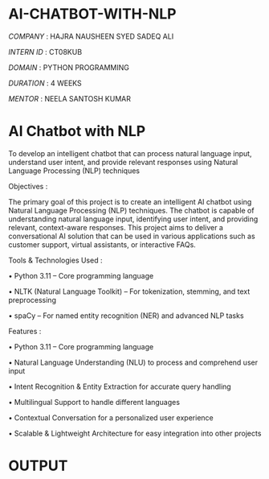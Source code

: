 # AI-CHATBOT-WITH-NLP

*COMPANY* : HAJRA NAUSHEEN SYED SADEQ ALI

*INTERN ID* : CT08KUB

*DOMAIN* : PYTHON PROGRAMMING

*DURATION* : 4 WEEKS

*MENTOR* : NEELA SANTOSH KUMAR

# AI Chatbot with NLP

   To develop an intelligent chatbot that can process natural language input, understand user intent, and provide relevant responses using Natural Language Processing (NLP) techniques
   
Objectives :

 The primary goal of this project is to create an intelligent AI chatbot using Natural Language Processing (NLP) techniques. The chatbot is capable of understanding natural language input, identifying user intent, and providing relevant, context-aware responses. This project aims to deliver a conversational AI solution that can be used in various applications such as customer support, virtual assistants, or interactive FAQs.

Tools & Technologies Used :

   •  Python 3.11 – Core programming language
   
   •  NLTK (Natural Language Toolkit) – For tokenization, stemming, and text preprocessing
   
   •  spaCy – For named entity recognition (NER) and advanced NLP tasks

Features :

   •  Python 3.11 – Core programming language
   
   •  Natural Language Understanding (NLU) to process and comprehend user input
   
   •  Intent Recognition & Entity Extraction for accurate query handling
   
   •  Multilingual Support to handle different languages
   
   •  Contextual Conversation for a personalized user experience
   
   •  Scalable & Lightweight Architecture for easy integration into other projects

# OUTPUT
